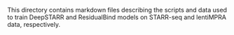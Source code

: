 This directory contains markdown files describing the scripts and data used to train DeepSTARR and ResidualBind models on STARR-seq and lentiMPRA data, respectively. 

